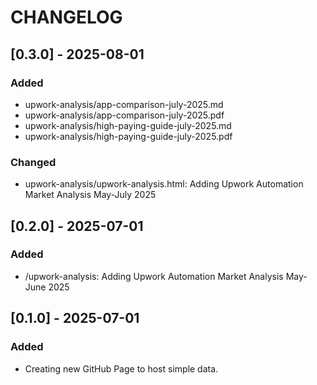 # CHANGELOG


## [0.3.0] - 2025-08-01
### Added
- upwork-analysis/app-comparison-july-2025.md
- upwork-analysis/app-comparison-july-2025.pdf
- upwork-analysis/high-paying-guide-july-2025.md
- upwork-analysis/high-paying-guide-july-2025.pdf
### Changed
- upwork-analysis/upwork-analysis.html: Adding Upwork Automation Market Analysis May-July 2025


## [0.2.0] - 2025-07-01
### Added
- /upwork-analysis: Adding Upwork Automation Market Analysis May-June 2025


## [0.1.0] - 2025-07-01
### Added
- Creating new GitHub Page to host simple data.
